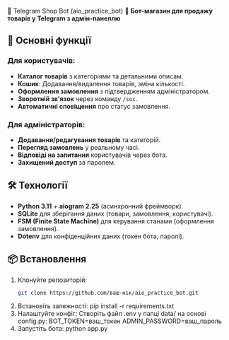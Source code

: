 🤖 Telegram Shop Bot (aio_practice_bot) 🛒
**Бот-магазин для продажу товарів у Telegram з адмін-панеллю**  

## 📌 Основні функції  
### Для користувачів:  
- **Каталог товарів** з категоріями та детальними описам.  
- **Кошик**: Додавання/видалення товарів, зміна кількості.  
- **Оформлення замовлення** з підтвердженням адміністратором.  
- **Зворотній зв'язок** через команду `/sos`.  
- **Автоматичні сповіщення** про статус замовлення.  

### Для адміністраторів:  
- **Додавання/редагування товарів** та категорій.  
- **Перегляд замовлень** у реальному часі.  
- **Відповіді на запитання** користувачів через бота.  
- **Захищений доступ** за паролем.  

## 🛠 Технології  
- **Python 3.11** + **aiogram 2.25** (асинхронний фреймворк).  
- **SQLite** для зберігання даних (товари, замовлення, користувачі).  
- **FSM (Finite State Machine)** для керування станами (оформлення замовлення).  
- **Dotenv** для конфіденційних даних (токен бота, паролі).  

## 📦 Встановлення  
1. Клонуйте репозиторій:  
   ```bash
   git clone https://github.com/ваш-нік/aio_practice_bot.git
2. Встановіть залежності:
   pip install -r requirements.txt
3. Налаштуйте конфіг:
    Створіть файл .env у папці data/ на основі config.py:
   BOT_TOKEN=ваш_токен
   ADMIN_PASSWORD=ваш_пароль
4. Запустіть бота:
   python app.py
